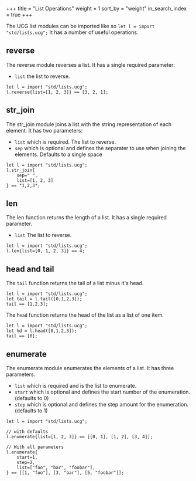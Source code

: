 +++
title = "List Operations"
weight = 1
sort_by = "weight"
in_search_index = true
+++

The UCG list modules can be imported like so `let l = import "std/lists.ucg";` It has a number of useful operations.

## reverse

The reverse module reverses a list. It has a single required parameter:

* `list` the list to reverse.

```
let l = import "std/lists.ucg";
l.reverse{list=[1, 2, 3]} == [3, 2, 1];
```

## str_join

The str_join module joins a list with the string representation of each element.
It has two parameters:

* `list` which is required. The list to reverse.
* `sep` which is optional and defines the separater to use when joining the elements. Defaults to a single space

```
let l = import "std/lists.ucg";
l.str_join{
    sep=" ",
    list=[1, 2, 3]
} == "1,2,3";
```

## len

The len function returns the length of a list. It has a single required parameter.

* `list` The list to reverse.

```
let l = import "std/lists.ucg";
l.len{list=[0, 1, 2, 3]} == 4;
```

## head and tail

The `tail` function returns the tail of a list minus it's head.

```
let l = import "std/lists.ucg";
let tail = l.tail([0,1,2,3]);
tail == [1,2,3];
```

The `head` function returns the head of the list as a list of one item.

```
let l = import "std/lists.ucg";
let hd = l.head([0,1,2,3]);
tail == [0];
```

## enumerate

The enumerate module enumerates the elements of a list. It has three parameters.

* `list` which is required and is the list to enumerate.
* `start` which is optional and defines the start number of the enumeration. (defaults to 0)
* `step` which is optional and defines the step amount for the enumeration. (defaults to 1)

```
let l = import "std/lists.ucg";

// with defaults
l.enumerate{list=[1, 2, 3]} == [[0, 1], [1, 2], [3, 4]];

// With all parameters
l.enumerate{
    start=1,
    step=2,
    list=["foo", "bar", "foobar"],
} == [[1, "foo"], [3, "bar"], [5, "foobar"]];
```